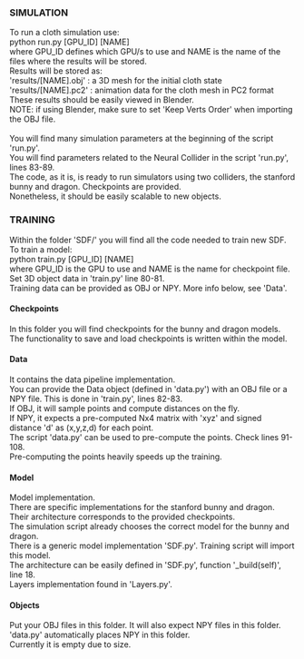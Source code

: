 <h3>SIMULATION</h3>
To run a cloth simulation use:<br>
python run.py [GPU_ID] [NAME]<br>
where GPU_ID defines which GPU/s to use and NAME is the name of the files where the results will be stored.<br>
Results will be stored as:<br>
'results/[NAME].obj' : a 3D mesh for the initial cloth state<br>
'results/[NAME].pc2' : animation data for the cloth mesh in PC2 format<br>
These results should be easily viewed in Blender. <br>
NOTE: if using Blender, make sure to set 'Keep Verts Order' when importing the OBJ file.<br>
<br>
You will find many simulation parameters at the beginning of the script 'run.py'.<br>
You will find parameters related to the Neural Collider in the script 'run.py', lines 83-89.<br>
The code, as it is, is ready to run simulators using two colliders, the stanford bunny and dragon. Checkpoints are provided.<br>
Nonetheless, it should be easily scalable to new objects.

<h3>TRAINING</h3>
Within the folder 'SDF/' you will find all the code needed to train new SDF.<br>
To train a model:<br>
python train.py [GPU_ID] [NAME]<br>
where GPU_ID is the GPU to use and NAME is the name for checkpoint file.<br>
Set 3D object data in 'train.py' line 80-81.<br>
Training data can be provided as OBJ or NPY. More info below, see 'Data'.

<h4>Checkpoints</h4>
In this folder you will find checkpoints for the bunny and dragon models.<br>
The functionality to save and load checkpoints is written within the model.

<h4>Data</h4>
It contains the data pipeline implementation.<br>
You can provide the Data object (defined in 'data.py') with an OBJ file or a NPY file. This is done in 'train.py', lines 82-83.<br>
If OBJ, it will sample points and compute distances on the fly.<br>
If NPY, it expects a pre-computed Nx4 matrix with 'xyz' and signed distance 'd' as (x,y,z,d) for each point.<br>
The script 'data.py' can be used to pre-compute the points. Check lines 91-108.<br>
Pre-computing the points heavily speeds up the training.

<h4>Model</h4>
Model implementation.<br>
There are specific implementations for the stanford bunny and dragon. Their architecture corresponds to the provided checkpoints.<br>
The simulation script already chooses the correct model for the bunny and dragon.<br>
There is a generic model implementation 'SDF.py'. Training script will import this model.<br>
The architecture can be easily defined in 'SDF.py', function '_build(self)', line 18.<br>
Layers implementation found in 'Layers.py'.

<h4>Objects</h4>
Put your OBJ files in this folder. It will also expect NPY files in this folder. 'data.py' automatically places NPY in this folder.<br>
Currently it is empty due to size.

